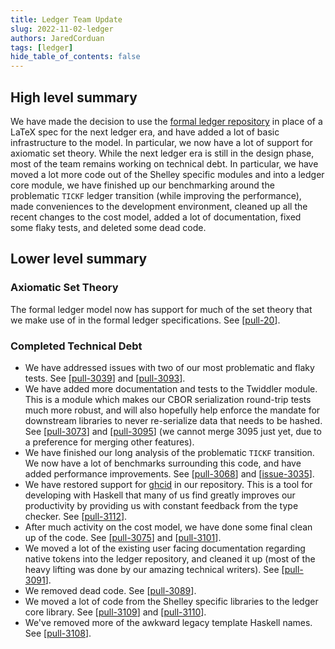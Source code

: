```yaml
---
title: Ledger Team Update
slug: 2022-11-02-ledger
authors: JaredCorduan
tags: [ledger]
hide_table_of_contents: false
---
```


## High level summary
We have made the decision to use the
[formal ledger repository](https://github.com/input-output-hk/formal-ledger-specifications)
in place of a LaTeX spec for the next ledger era, and have added a lot of basic infrastructure
to the model. In particular, we now have a lot of support for axiomatic set theory.
While the next ledger era is still in the design phase, most of the team remains working
on technical debt.
In particular, we have moved a lot more code out of the Shelley specific modules and into
a ledger core module, we have finished up our benchmarking around the problematic `TICKF`
ledger transition (while improving the performance), made conveniences to the development
environment, cleaned up all the recent changes to the cost model, added a lot of documentation,
fixed some flaky tests, and deleted some dead code.

## Lower level summary

### Axiomatic Set Theory

The formal ledger model now has support for much of the set theory that we make use of in
the formal ledger specifications. See [[pull-20]].

### Completed Technical Debt

- We have addressed issues with two of our most problematic and flaky tests.
  See [[pull-3039]] and [[pull-3093]].
- We have added more documentation and tests to the Twiddler module. This is a module which
  makes our CBOR serialization round-trip tests much more robust, and will also hopefully
  help enforce the mandate for downstream libraries to never re-serialize data that needs
  to be hashed. See [[pull-3073]] and [[pull-3095]]
  (we cannot merge 3095 just yet, due to a preference for merging other features).
- We have finished our long analysis of the problematic `TICKF` transition.
  We now have a lot of benchmarks surrounding this code, and have added performance improvements.
  See [[pull-3068]] and [[issue-3035]].
- We have restored support for
  [ghcid](https://hackage.haskell.org/package/ghcid)
  in our repository. This is a tool for developing with Haskell that many of us find greatly
  improves our productivity by providing us with constant feedback from the type checker.
  See [[pull-3112]].
- After much activity on the cost model, we have done some final clean up of the code.
  See [[pull-3075]] and [[pull-3101]].
- We moved a lot of the existing user facing documentation regarding native tokens into the
  ledger repository, and cleaned it up
  (most of the heavy lifting was done by our amazing technical writers).
  See [[pull-3091]].
- We removed dead code. See [[pull-3089]].
- We moved a lot of code from the Shelley specific libraries to the ledger core library.
  See [[pull-3109]] and [[pull-3110]].
- We've removed more of the awkward legacy template Haskell names.
  See [[pull-3108]].

[issue-3035]: https://github.com/input-output-hk/cardano-ledger/issues/3035

[pull-20]: https://github.com/input-output-hk/formal-ledger-specifications/pull/20
[pull-3039]: https://github.com/input-output-hk/cardano-ledger/pull/3039
[pull-3093]: https://github.com/input-output-hk/cardano-ledger/pull/3093
[pull-3073]: https://github.com/input-output-hk/cardano-ledger/pull/3073
[pull-3095]: https://github.com/input-output-hk/cardano-ledger/pull/3095
[pull-3068]: https://github.com/input-output-hk/cardano-ledger/pull/3068
[pull-3112]: https://github.com/input-output-hk/cardano-ledger/pull/3112
[pull-3075]: https://github.com/input-output-hk/cardano-ledger/pull/3075
[pull-3101]: https://github.com/input-output-hk/cardano-ledger/pull/3101
[pull-3091]: https://github.com/input-output-hk/cardano-ledger/pull/3091
[pull-3089]: https://github.com/input-output-hk/cardano-ledger/pull/3089
[pull-3109]: https://github.com/input-output-hk/cardano-ledger/pull/3109
[pull-3110]: https://github.com/input-output-hk/cardano-ledger/pull/3110
[pull-3108]: https://github.com/input-output-hk/cardano-ledger/pull/3108
